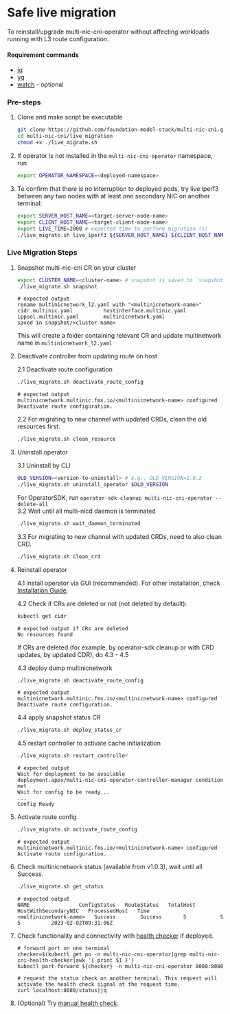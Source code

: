 # Safe live migration
To reinstall/upgrade multi-nic-cni-operator without affecting workloads running with L3 route configuration.
#### Requirement commands
- [jq](https://stedolan.github.io/jq/download/)
- [yq](https://github.com/mikefarah/yq/#install)
- [watch](https://www.2daygeek.com/linux-watch-command-to-monitor-a-command/) - optional

### Pre-steps
1. Clone and make script be executable
    ```bash
    git clone https://github.com/foundation-model-stack/multi-nic-cni.git
    cd multi-nic-cni/live_migration
    chmod +x ./live_migrate.sh
    ```
2. If operator is not installed in the `multi-nic-cni-operator` namespace, run
    ```bash
    export OPERATOR_NAMESPACE=<deployed-namespace>
    ```
3. To confirm that there is no interruption to deployed pods, try live iperf3 between any two nodes with at least one secondary NIC on another terminal:
    ```bash
    export SERVER_HOST_NAME=<target-server-node-name>
    export CLIENT_HOST_NAME=<target-client-node-name>
    export LIVE_TIME=2000 # expected time to perform migration (s)
    ./live_migrate.sh live_iperf3 ${SERVER_HOST_NAME} ${CLIENT_HOST_NAME} ${LIVE_TIME}
    ```
### Live Migration Steps

1. Snapshot multi-nic-cni CR on your cluster
    ```bash
    export CLUSTER_NAME=<cluster-name> # snapshot is saved to `snapshot/default` folder if not set
    ./live_migrate.sh snapshot
    ```
    ```
    # expected output
    rename multinicnetwork_l2.yaml with "<multinicnetwork-name>"
    cidr.multinic.yaml          hostinterface.multinic.yaml 
    ippool.multinic.yaml        multinicnetwork.yaml
    saved in snapshot/<cluster-name>
    ```
    This will create a folder containing relevant CR and update multinetwork name in `multinicnetwork_l2.yaml`
2. Deactivate controller from updating route on host

    2.1 Deactivate route configuration
    ```bash
    ./live_migrate.sh deactivate_route_config
    ```
    ```
    # expected output
    multinicnetwork.multinic.fms.io/<multinicnetwork-name> configured
    Deactivate route configuration.
    ```
    2.2 For migrating to new channel with updated CRDs, clean the old resources first.
    ```bash
    ./live_migrate.sh clean_resource
    ```

3. Uninstall operator

    3.1 Uninstall by CLI
    ```bash
    OLD_VERSION=<version-to-uninstall> # e.g., OLD_VERSION=1.0.2
    ./live_migrate.sh uninstall_operator $OLD_VERSION 
    ```
    For OperatorSDK, run `operator-sdk cleanup multi-nic-cni-operator --delete-all`<br>
    3.2 Wait until all multi-nicd daemon is terminated<br>
    ```bash
    ./live_migrate.sh wait_daemon_terminated
    ```
    3.3 For migrating to new channel with updated CRDs, need to also clean CRD.
    ```bash
    ./live_migrate.sh clean_crd
    ```

4. Reinstall operator
   
    4.1 install operator via GUI (recommended). For other installation, check [Installation Guide](https://foundation-model-stack.github.io/multi-nic-cni/user_guide/#quick-installation).

    4.2 Check if CRs are deleted or not (not deleted by default):
    ```bash
    kubectl get cidr
    ```
    ```
    # expected output if CRs are deleted
    No resources found
    ```
    If CRs are deleted (for example, by operator-sdk cleanup or with CRD updates, by updated CDR), do 4.3 - 4.5
    
    4.3 deploy dump multinicnetwork
    ```bash
    ./live_migrate.sh deactivate_route_config
    ```
    ```
    # expected output
    multinicnetwork.multinic.fms.io/<multinicnetwork-name> configured
    Deactivate route configuration.
    ```
    4.4 apply snapshot status CR
    ```bash
    ./live_migrate.sh deploy_status_cr
    ```
    4.5 restart controller to activate cache initialization
    ```bash
    ./live_migrate.sh restart_controller
    ```
    ```
    # expected output
    Wait for deployment to be available
    deployment.apps/multi-nic-cni-operator-controller-manager condition met
    Wait for config to be ready...
    ...
    Config Ready
    ```

5. Activate route config
    ```bash
    ./live_migrate.sh activate_route_config
    ```
    ```
    # expected output
    multinicnetwork.multinic.fms.io/<multinicnetwork-name> configured
    Activate route configuration.
    ```
    
6. Check multinicnetwork status (available from v1.0.3), wait until all Success.
   ```bash
   ./live_migrate.sh get_status
    ```
    ```
   # expected output
   NAME                ConfigStatus   RouteStatus   TotalHost   HostWithSecondaryNIC   ProcessedHost   Time
   <multinicnetwork-name>   Success        Success       5           5                      5          2023-02-02T09:31:06Z
   ```

7. Check functionality and connectivity with [health checker](../health-check/) if deployed. 

    ```
    # forward port on one terminal
    checker=$(kubectl get po -n multi-nic-cni-operator|grep multi-nic-cni-health-checker|awk '{ print $1 }')
    kubectl port-forward ${checker} -n multi-nic-cni-operator 8080:8080

    # request the status check on another terminal. This request will activate the health check signal at the request time.
    curl localhost:8080/status|jq
    ```

8. (Optional) Try [manual health check](../README.md#check-connections).